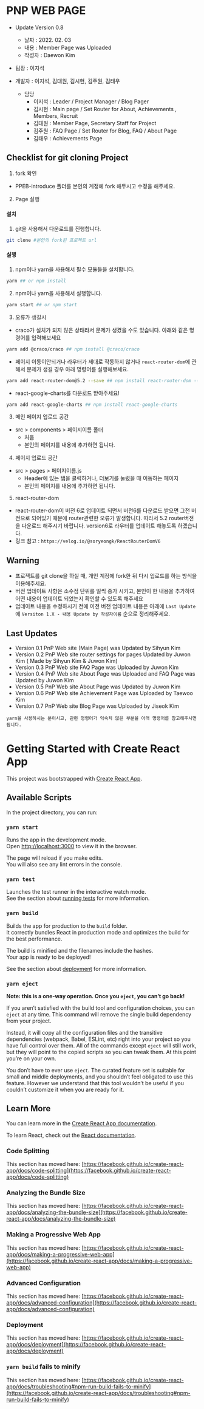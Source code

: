 # PNP WEB PAGE 

- Update Version 0.8
  - 날짜 : 2022. 02. 03   
  - 내용 : Member Page was Uploaded
  - 작성자 : Daewon Kim 

- 팀장 : 이지석
- 개발자 : 이지석, 김대원, 김시현, 김주원, 김태우
  - 담당 
    - 이지석 : Leader / Project Manager / Blog Pager
    - 김시현 : Main page / Set Router for About, Achievements , Members, Recruit
    - 김대원 : Member Page, Secretary Staff for Project
    - 김주원 : FAQ Page / Set Router for Blog, FAQ / About Page 
    - 김태우 : Achievements Page

## Checklist for git cloning Project

1. fork 확인 
- PPEB-introduce 폴더를 본인의 계정에 fork 해두시고 수정을 해주세요. 
2. Page 실행
  #### 설치
  1. git을 사용해서 다운로드를 진행합니다.  
  
  ```bash
  git clone #본인의 fork된 프로젝트 url
  ```
  
  #### 실행
  1. npm이나 yarn을 사용해서 필수 모듈들을 설치합니다.

  ```bash
  yarn ## or npm install
  ```

  2. npm이나 yarn을 사용해서 실행합니다.

  ```bash
  yarn start ## or npm start
  ```

  3. 오류가 생길시 
  - craco가 설치가 되지 않은 상태라서 문제가 생겼을 수도 있습니다. 아래와 같은 명령어를 입력해보세요
  ```bash
  yarn add @craco/craco ## npm install @craco/craco
  ```
  
  - 페이지 이동이안되거나 라우터가 제대로 작동하지 않거나 `react-router-dom`에 관해서 문제가 생길 경우 아래 명령어를 실행해보세요. 
  ```bash
  yarn add react-router-dom@5.2 --save ## npm install react-router-dom --save 
  ```

  - react-google-charts를 다운로드 받아주세요!
  ```bash
  yarn add react-google-charts ## npm install react-google-charts
  ```

3. 메인 페이지 업로드 공간 

- src > components > 페이지이름 폴더 
  - 처음 
  - 본인의 페이지를 내용에 추가하면 됩니다.

4. 페이지 업로드 공간

- src > pages > 페이지이름.js
  - Header에 있는 탭을 클릭하거나, 더보기를 눌렀을 때 이동하는 페이지
  - 본인의 페이지를 내용에 추가하면 됩니다.

5. react-router-dom
- react-router-dom이 버전 6로 업데이트 되면서 버전6를 다운로드 받으면 그전 버전으로 되어있기 때문에 router관련한 오류가 발생합니다. 따라서 5.2 router버전을 다운로드 해주시기 바랍니다. version6로 라우터를 업데이트 해놓도록 하겠습니다. 
- 링크 참고 : `https://velog.io/@soryeongk/ReactRouterDomV6`

## Warning 
- 프로젝트를 git clone을 하실 때, 개인 계정에 fork한 뒤 다시 업로드를 하는 방식을 이용해주세요. 
- 버전 업데이트 사항은 소수점 단위를 일씩 증가 시키고, 본인이 한 내용을 추가하여 어떤 내용이 업데이트 되었는지 확인할 수 있도록 해주세요 
- 업데이트 내용을 수정하시기 전에 이전 버전 업데이트 내용은 아래에 `Last Update`에 `Versiton 1.X - 내용 Update by 작성자이름` 순으로 정리해주세요. 

## Last Updates

- Version 0.1 PnP Web site (Main Page) was Updated by Sihyun Kim
- Version 0.2 PnP Web site router settings for pages Updated by Juwon Kim ( Made by Sihyun Kim & Juwon Kim)
- Version 0.3 PnP Web site FAQ Page was Uploaded by Juwon Kim 
- Version 0.4 PnP Web site About Page was Uploaded and FAQ Page was Updated by Juwon Kim
- Version 0.5 PnP Web site About Page was Updated by Juwon Kim
- Version 0.6 PnP Web site Achievement Page was Uploaded by Taewoo Kim
- Version 0.7 PnP Web site Blog Page was Uploaded by Jiseok Kim

`yarn을 사용하시는 분이시고, 관련 명령어가 익숙치 않은 부분을 아래 명령어를 참고해주시면 됩니다.`

# Getting Started with Create React App

This project was bootstrapped with [Create React App](https://github.com/facebook/create-react-app).

## Available Scripts

In the project directory, you can run:

### `yarn start`

Runs the app in the development mode.\
Open [http://localhost:3000](http://localhost:3000) to view it in the browser.

The page will reload if you make edits.\
You will also see any lint errors in the console.

### `yarn test`

Launches the test runner in the interactive watch mode.\
See the section about [running tests](https://facebook.github.io/create-react-app/docs/running-tests) for more information.

### `yarn build`

Builds the app for production to the `build` folder.\
It correctly bundles React in production mode and optimizes the build for the best performance.

The build is minified and the filenames include the hashes.\
Your app is ready to be deployed!

See the section about [deployment](https://facebook.github.io/create-react-app/docs/deployment) for more information.

### `yarn eject`

**Note: this is a one-way operation. Once you `eject`, you can’t go back!**

If you aren’t satisfied with the build tool and configuration choices, you can `eject` at any time. This command will remove the single build dependency from your project.

Instead, it will copy all the configuration files and the transitive dependencies (webpack, Babel, ESLint, etc) right into your project so you have full control over them. All of the commands except `eject` will still work, but they will point to the copied scripts so you can tweak them. At this point you’re on your own.

You don’t have to ever use `eject`. The curated feature set is suitable for small and middle deployments, and you shouldn’t feel obligated to use this feature. However we understand that this tool wouldn’t be useful if you couldn’t customize it when you are ready for it.

## Learn More

You can learn more in the [Create React App documentation](https://facebook.github.io/create-react-app/docs/getting-started).

To learn React, check out the [React documentation](https://reactjs.org/).

### Code Splitting

This section has moved here: [https://facebook.github.io/create-react-app/docs/code-splitting](https://facebook.github.io/create-react-app/docs/code-splitting)

### Analyzing the Bundle Size

This section has moved here: [https://facebook.github.io/create-react-app/docs/analyzing-the-bundle-size](https://facebook.github.io/create-react-app/docs/analyzing-the-bundle-size)

### Making a Progressive Web App

This section has moved here: [https://facebook.github.io/create-react-app/docs/making-a-progressive-web-app](https://facebook.github.io/create-react-app/docs/making-a-progressive-web-app)

### Advanced Configuration

This section has moved here: [https://facebook.github.io/create-react-app/docs/advanced-configuration](https://facebook.github.io/create-react-app/docs/advanced-configuration)

### Deployment

This section has moved here: [https://facebook.github.io/create-react-app/docs/deployment](https://facebook.github.io/create-react-app/docs/deployment)

### `yarn build` fails to minify

This section has moved here: [https://facebook.github.io/create-react-app/docs/troubleshooting#npm-run-build-fails-to-minify](https://facebook.github.io/create-react-app/docs/troubleshooting#npm-run-build-fails-to-minify)
